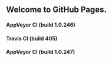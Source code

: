 ## Welcome to GitHub Pages.

#### AppVeyor CI (build 1.0.246)

#### Travis CI (build 405)

#### AppVeyor CI (build 1.0.247)

